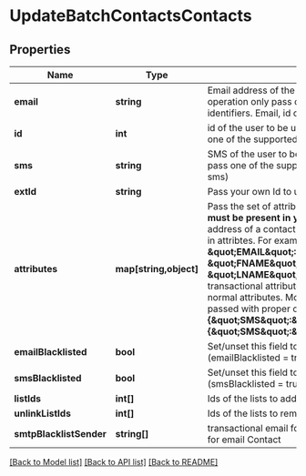 # UpdateBatchContactsContacts

## Properties
Name | Type | Description | Notes
------------ | ------------- | ------------- | -------------
**email** | **string** | Email address of the user to be updated (For each operation only pass one of the supported contact identifiers. Email, id or sms) | [optional] 
**id** | **int** | id of the user to be updated (For each operation only pass one of the supported contact identifiers. Email, id or sms) | [optional] 
**sms** | **string** | SMS of the user to be updated (For each operation only pass one of the supported contact identifiers. Email, id or sms) | [optional] 
**extId** | **string** | Pass your own Id to update ext_id of a contact. | [optional] 
**attributes** | **map[string,object]** | Pass the set of attributes to be updated. **These attributes must be present in your account**. To update existing email address of a contact with the new one please pass EMAIL in attribtes. For example, **{ \&quot;EMAIL\&quot;:\&quot;newemail@domain.com\&quot;, \&quot;FNAME\&quot;:\&quot;Ellie\&quot;, \&quot;LNAME\&quot;:\&quot;Roger\&quot;}**. Keep in mind transactional attributes can be updated the same way as normal attributes. Mobile Number in **SMS** field should be passed with proper country code. For example: **{\&quot;SMS\&quot;:\&quot;+91xxxxxxxxxx\&quot;} or {\&quot;SMS\&quot;:\&quot;0091xxxxxxxxxx\&quot;}** | [optional] 
**emailBlacklisted** | **bool** | Set/unset this field to blacklist/allow the contact for emails (emailBlacklisted &#x3D; true) | [optional] 
**smsBlacklisted** | **bool** | Set/unset this field to blacklist/allow the contact for SMS (smsBlacklisted &#x3D; true) | [optional] 
**listIds** | **int[]** | Ids of the lists to add the contact to | [optional] 
**unlinkListIds** | **int[]** | Ids of the lists to remove the contact from | [optional] 
**smtpBlacklistSender** | **string[]** | transactional email forbidden sender for contact. Use only for email Contact | [optional] 

[[Back to Model list]](../../README.md#documentation-for-models) [[Back to API list]](../../README.md#documentation-for-api-endpoints) [[Back to README]](../../README.md)



